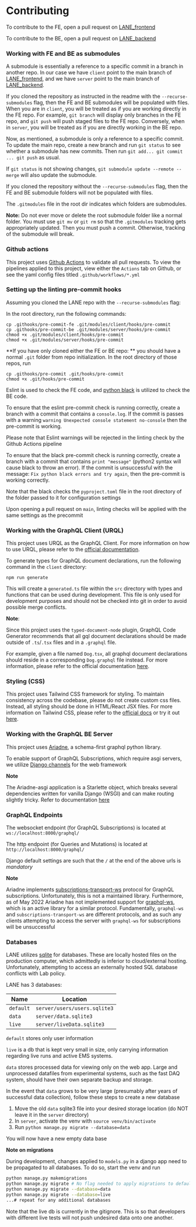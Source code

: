 # Contributing

To contribute to the FE, open a pull request on [LANE_frontend](https://github.com/dougUCN/LANE_frontend)

To contribute to the BE, open a pull request on [LANE_backend](https://github.com/dougUCN/LANE_backend)

### Working with FE and BE as submodules

A submodule is essentially a reference to a specific commit in a branch in another repo. In our case we have `client` point to the main branch of [LANE_frontend](https://github.com/dougUCN/LANE_frontend), and we have `server` point to the main branch of [LANE_backend](https://github.com/dougUCN/LANE_backend).

If you cloned the repository as instructed in the readme with the `--recurse-submodules` flag, then the FE and BE submodules will be populated with files. When you are in `client`, you will be treated as if you are working directly in the FE repo. For example, `git branch` will display only branches in the FE repo, and `git push` will push staged files to the FE repo. Conversely, when in `server`, you will be treated as if you are directly working in the BE repo.

Now, as mentioned, a submodule is only a reference to a specific commit. To update the main repo, create a new branch and run `git status` to see whether a submodule has new commits. Then run `git add... git commit ... git push` as usual.

If `git status` is not showing changes, `git submodule update --remote --merge` will also update the submodule.

If you cloned the repository without the `--recurse-submodules` flag, then the FE and BE submodule folders will not be populated with files.

The `.gitmodules` file in the root dir indicates which folders are submodules.

**Note:** Do not ever move or delete the root submodule folder like a normal folder. You must use `git mv` or `git rm` so that the `.gitmodules` tracking gets appropriately updated. Then you must push a commit. Otherwise, tracking of the submodule will break.

### Github actions

This project uses [Github Actions](https://docs.github.com/en/actions) to validate all pull requests. To view the pipelines applied to this project, view either the `Actions` tab on Github, or see the yaml config files titled `.github/workflows/*.yml`

### Setting up the linting pre-commit hooks

Assuming you cloned the LANE repo with the `--recurse-submodules` flag:

In the root directory, run the following commands:

```
cp .githooks/pre-commit-fe .git/modules/client/hooks/pre-commit
cp .githooks/pre-commit-be .git/modules/server/hooks/pre-commit
chmod +x .git/modules/client/hooks/pre-commit
chmod +x .git/modules/server/hooks/pre-commit
```

**If you have only cloned either the FE or BE repo: ** you should have a normal `.git` folder from repo initialization. In the root directory of those repos, run
```
cp .githooks/pre-commit .git/hooks/pre-commit
chmod +x .git/hooks/pre-commit
```

Eslint is used to check the FE code, and [python black](https://black.readthedocs.io/en/stable/) is utilized to check the BE code.

To ensure that the eslint pre-commit check is running correctly, create a branch with a commit that contains a `console.log`. If the commit is passes with a warning `warning Unexpected console statement no-console` then the pre-commit is working.

Please note that Eslint warnings will be rejected in the linting check by the Github Actions pipeline

To ensure that the black pre-commit check is running correctly, create a branch with a commit that contains `print "message"` (python2 syntax will cause black to throw an error). If the commit is unsuccessful with the message: `Fix python black errors and try again`, then the pre-commit is working correctly.

Note that the black checks the `pyproject.toml` file in the root directory of the folder passed to it for configuration settings

Upon opening a pull request on `main`, linting checks will be applied with the same settings as the precommit

### Working with the GraphQL Client (URQL)

This project uses URQL as the GraphQL Client. For more information on how to use URQL, please refer to the [official documentation](https://formidable.com/open-source/urql/docs/basics/react-preact/#run-a-first-query).

To generate types for GraphQL document declarations, run the following command in the `client` directory:

```
npm run generate
```

This will create a `generated.ts` file within the `src` directory with types and functions that can be used during development. This file is only used for development purposes and should not be checked into git in order to avoid possible merge conflicts.

**Note**:

Since this project uses the `typed-document-node` plugin, GraphQL Code Generator recommends that all gql document declarations should be made outside of `.ts`/`.tsx` files and in a `.graphql` file.

For example, given a file named `Dog.tsx`, all graphql document declarations should reside in a corresponding `Dog.graphql` file instead. For more information, please refer to the official documentation [here](https://www.graphql-code-generator.com/docs/guides/react#apollo-and-urql).

### Styling (CSS)

This project uses Tailwind CSS framework for styling. To maintain consistency across the codebase, please do not create custom css files. Instead, all styling should be done in HTML/React JSX files. For more information on Tailwind CSS, please refer to the [official docs](https://tailwindcss.com/docs/utility-first) or try it out [here](https://play.tailwindcss.com/).

### Working with the GraphQL BE Server

This project uses [Ariadne](https://ariadnegraphql.org/), a schema-first graphql python library.

To enable support of GraphQL Subscriptions, which require asgi servers, we utilize [Django channels](https://channels.readthedocs.io/en/stable/) for the web framework

**Note**

The Ariadne-asgi application is a Starlette object, which breaks several dependencies written for vanilla Django (WSGI) and can make routing slightly tricky. Refer to documentation [here](https://www.starlette.io/)

### GraphQL Endpoints

The websocket endpoint (for GraphQL Subscriptions) is located at `ws://localhost:8000/graphql/`

The http endpoint (for Queries and Mutations) is located at `http://localhost:8000/graphql/`

Django default settings are such that the `/` at the end of the above urls is _mandatory_

**Note**

Ariadne implements [subscriptions-transport-ws](https://github.com/apollographql/subscriptions-transport-ws/blob/master/PROTOCOL.md) protocol for GraphQL subscriptions. Unfortunately, this is not a maintained library. Furthermore, as of May 2022 Ariadne has not implemented support for [graphql-ws](https://github.com/enisdenjo/graphql-ws), which is an active library for a similar protocol. Fundamentally, `graphql-ws` and `subscriptions-transport-ws` are different protocols, and as such any clients attempting to access the server with `graphql-ws` for subscriptions will be unsuccessful

### Databases

LANE utilizes [sqlite](https://www.sqlite.org/index.html) for databases. These are locally hosted files on the production computer, which admittedly is inferior to cloud/external hosting. Unfortunately, attempting to access an externally hosted SQL database conflicts with Lab policy.

LANE has 3 databases:

| Name      | Location                     |
| --------- | ---------------------------- |
| `default` | `server/users/users.sqlite3` |
| `data`    | `server/data.sqlite3`        |
| `live`    | `server/liveData.sqlite3`    |

`default` stores only user information

`live` is a db that is kept very small in size, only carrying information regarding live runs and active EMS systems.

`data` stores processed data for viewing only on the web app. Large and unprocessed datafiles from experimental systems, such as the fast DAQ system, should have their own separate backup and storage.

In the event that `data` grows to be very large (presumably after years of successful data collection), follow these steps to create a new database

1. Move the old `data` sqlite3 file into your desired storage location (do NOT leave it in the `server` directory)
2. In `server`, activate the venv with `source venv/bin/activate`
3. Run `python manage.py migrate --database=data`

You will now have a new empty data base

**Note on migrations**

During development, changes applied to `models.py` in a django app need to be propagated to all databases. To do so, start the venv and run

```bash
python manage.py makemigrations
python manage.py migrate # No flag needed to apply migrations to default
python manage.py migrate --database=data
python manage.py migrate --database=live
...# repeat for any additional databases
```

Note that the live db is currently in the gitignore. This is so that developers with different live tests will not push undesired data onto one another.
